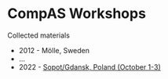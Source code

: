 # CompAS Workshops
Collected materials

- 2012 - Mölle, Sweden 
- ...
- 2022 - [Sopot/Gdansk, Poland (October 1-3)](https://github.com/compas/workshops/tree/main/2022_Poland)
